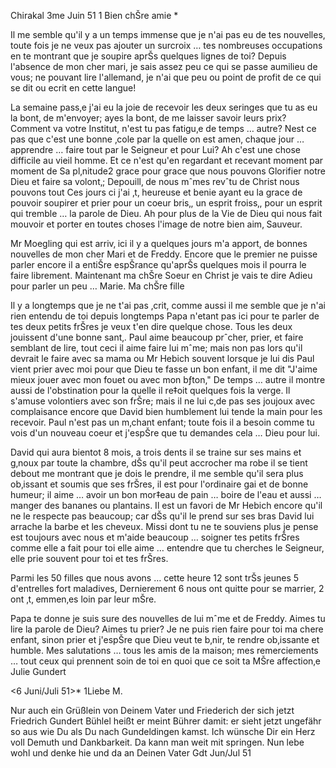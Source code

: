  Chirakal 3me Juin 51
 <Mama Rep. Marie Gund>1
Bien chŠre amie <Ostertag>*

Il me semble qu'il y a un temps immense que je n'ai pas eu de tes nouvelles, toute fois je ne veux pas ajouter un surcroix … tes nombreuses occupations en te montrant que je soupire aprŠs quelques lignes de toi? Depuis l'absence de mon cher mari, je sais assez peu ce qui se passe aumilieu de vous; ne pouvant lire l'allemand, je n'ai que peu ou point de profit de ce qui se dit ou ecrit en cette langue!

La semaine pass‚e j'ai eu la joie de recevoir les deux seringes que tu as eu la bont‚ de m'envoyer; ayes la bont‚ de me laisser savoir leurs prix? 
Comment va votre Institut, n'est tu pas fatigu‚e de temps … autre? Nest ce pas que c'est une bonne ‚cole par la quelle on est amen‚ chaque jour … apprendre … faire tout par le Seigneur et pour Lui? Ah c'est une chose difficile au vieil homme. Et ce n'est qu'en regardant et recevant moment par moment de Sa pl‚nitude2 grace pour grace que nous pouvons Glorifier notre Dieu et faire sa volont‚; Depouill‚ de nous mˆmes revˆtu de Christ nous pouvons tout Ces jours ci j'ai ‚t‚ heureuse et benie ayant eu la grace de pouvoir soupirer et prier pour un coeur bris‚, un esprit froiss‚, pour un esprit qui tremble … la parole de Dieu. Ah pour plus de la Vie de Dieu qui nous fait mouvoir et porter en toutes choses l'image de notre bien aim‚ Sauveur.

Mr Moegling qui est arriv‚ ici il y a quelques jours m'a apport‚ de bonnes nouvelles de mon cher Mari et de Freddy. Encore que le premier ne puisse parler encore il a entiŠre espŠrance qu'aprŠs quelques mois il pourra le faire librement. Maintenant ma chŠre Soeur en Christ je vais te dire Adieu pour parler un peu … Marie.
Ma chŠre fille

Il y a longtemps que je ne t'ai pas ‚crit, comme aussi il me semble que je n'ai rien entendu de toi depuis longtemps Papa n'etant pas ici pour te parler de tes deux petits frŠres je veux t'en dire quelque chose. Tous les deux jouissent d'une bonne sant‚. Paul aime beaucoup prˆcher, prier, et faire semblant de lire, tout ceci il aime faire lui mˆme; mais non pas lors qu'il devrait le faire avec sa mama ou Mr Hebich souvent lorsque je lui dis Paul vient prier avec moi pour que Dieu te fasse un bon enfant, il me dit "J'aime mieux jouer avec mon fouet ou avec mon bƒton," De temps … autre il montre aussi de l'obstination pour la quelle il re‡oit quelques fois la verge. Il s'amuse volontiers avec son frŠre; mais il ne lui c‚de pas ses joujoux avec complaisance encore que David bien humblement lui tende la main pour les recevoir. Paul n'est pas un m‚chant enfant; toute fois il a besoin comme tu vois d'un nouveau coeur et j'espŠre que tu demandes cela … Dieu pour lui.

David qui aura bientot 8 mois, a trois dents il se traine sur ses mains et g‚noux par toute la chambre, dŠs qu'il peut accrocher ma robe il se tient debout me montrant que je dois le prendre, il me semble qu'il sera plus ob‚issant et soumis que ses frŠres, il est pour l'ordinaire gai et de bonne humeur; il aime … avoir un bon mor‡eau de pain … boire de l'eau et aussi … manger des bananes ou plantains. Il est un favori de Mr Hebich encore qu'il ne le respecte pas beaucoup; car dŠs qu'il le prend sur ses bras David lui arrache la barbe et les cheveux. Missi dont tu ne te souviens plus je pense est toujours avec nous et m'aide beaucoup … soigner tes petits frŠres comme elle a fait pour toi elle aime … entendre que tu cherches le Seigneur, elle prie souvent pour toi et tes frŠres.

Parmi les 50 filles que nous avons … cette heure 12 sont trŠs jeunes 5 d'entrelles fort maladives, Dernierement 6 nous ont quitte pour se marrier, 2 ont ‚t‚ emmen‚es loin par leur mŠre.

Papa te donne je suis sure des nouvelles de lui mˆme et de Freddy. Aimes tu lire la parole de Dieu? Aimes tu prier? Je ne puis rien faire pour toi ma chere enfant, sinon prier et j'espŠre que Dieu veut te b‚nir, te rendre ob‚issante et humble. Mes salutations … tous les amis de la maison; mes remerciements … tout ceux qui prennent soin de toi en quoi que ce soit ta MŠre affection‚e
 Julie Gundert



 <6 Juni/Juli 51>*
1Liebe M.

Nur auch ein Grüßlein von Deinem Vater und Friederich der sich jetzt Friedrich Gundert Bühlel heißt er meint Bührer damit: er sieht jetzt ungefähr so aus wie Du als Du nach Gundeldingen kamst. Ich wünsche Dir ein Herz voll Demuth und Dankbarkeit. Da kann man weit mit springen. Nun lebe wohl und denke hie und da an Deinen
 Vater Gdt
Jun/Jul 51

